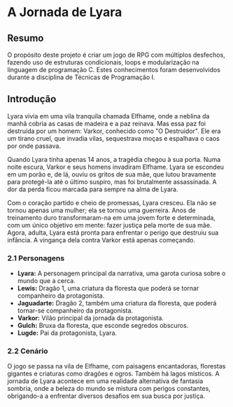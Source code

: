# A Jornada de Lyara
## Resumo

O propósito deste projeto é criar um jogo de RPG com múltiplos desfechos, fazendo uso de estruturas condicionais, loops e modularização na linguagem de programação C. Estes conhecimentos foram desenvolvidos durante a disciplina de Técnicas de Programação I.

## Introdução

Lyara vivia em uma vila tranquila chamada Elfhame, onde a neblina da manhã cobria as casas de madeira e a paz reinava. Mas essa paz foi destruída por um homem: Varkor, conhecido como "O Destruidor". Ele era um tirano cruel, que invadia vilas, sequestrava moças e espalhava o caos por onde passava.

Quando Lyara tinha apenas 14 anos, a tragédia chegou à sua porta. Numa noite escura, Varkor e seus homens invadiram Elfhame. Lyara se escondeu em um porão e, de lá, ouviu os gritos de sua mãe, que lutou bravamente para protegê-la até o último suspiro, mas foi brutalmente assassinada. A dor da perda ficou marcada para sempre na alma de Lyara.

Com o coração partido e cheio de promessas, Lyara cresceu. Ela não se tornou apenas uma mulher; ela se tornou uma guerreira. Anos de treinamento duro transformaram-na em uma jovem forte e determinada, com um único objetivo em mente: fazer justiça pela morte de sua mãe. Agora, adulta, Lyara está pronta para enfrentar o perigo que destruiu sua infância. A vingança dela contra Varkor está apenas começando.

### 2.1 Personagens

* **Lyara:** A personagem principal da narrativa, uma garota curiosa sobre o mundo que a cerca.
* **Lewis:** Dragão 1, uma criatura da floresta que poderá se tornar companheiro da protagonista.
* **Jaguadarte:** Dragão 2, também uma criatura da floresta, que poderá tornar-se companheiro da protagonista.
* **Varkor:** Vilão principal da jornada da protagonista.
* **Gulch:** Bruxa da floresta, que esconde segredos obscuros.
* **Lugde:** Pai da protagonista, Lyara.

### 2.2 Cenário

O jogo se passa na vila de Elfhame, com paisagens encantadoras, florestas gigantes e criaturas como dragões e ogros. Também há lagos místicos. A jornada de Lyara acontece em uma realidade alternativa de fantasia sombria, onde a beleza do mundo se mistura com perigos constantes, obrigando-a a enfrentar diversos desafios em sua busca por justiça.



